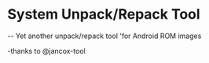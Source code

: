 # System Unpack/Repack Tool
--
Yet another unpack/repack tool 'for Android ROM images


-thanks to @jancox-tool